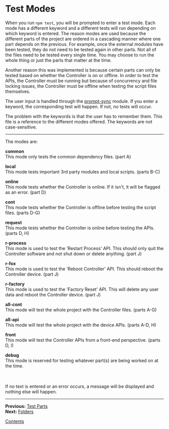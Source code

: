 # Test Modes

When you run `npm test`, you will be prompted to enter a test mode. Each mode has a different keyword and a different tests will run depending on which keyword is entered. The reason modes are used because the different parts of the project are ordered in a cascading manner where one part depends on the previous. For example, once the external modules have been tested, they do not need to be tested again in other parts.  Not all of the files need to be tested every single time. You may choose to run the whole thing or just the parts that matter at the time.

Another reason this was implemented is because certain parts can only be tested based on whether the Controller is on or offline. In order to test the APIs, the Controller must be running but because of concurrency and file locking issues, the Controller must be offline when testing the script files themselves. 

The user input is handled through the [prompt-sync](https://www.npmjs.com/package/prompt-sync) module. If you enter a keyword, the corresponding test will happen. If not, no tests will occur.

The problem with the keywords is that the user has to remember them. This file is a reference to the different modes offered. The keywords are not case-sensitive.

---

The modes are:

**common**  
This mode only tests the common dependency files. (part A)

**local**  
This mode tests important 3rd party modules and local scripts. (parts B-C)

**online**  
This mode tests whether the Controller is online. If it isn't, it will be flagged as an error. (part D)

**cont**  
This mode tests whether the Controller is offline before testing the script files. (parts D-G)

**request**  
This mode tests whether the Controller is online before testing the APIs. (parts D, H)

**r-process**  
This mode is used to test the 'Restart Process' API. This should only quit the Controller software and not shut down or delete anything. (part J)

**r-fox**  
This mode is used to test the 'Reboot Controller' API. This should reboot the Controller device. (part J)

**r-factory**  
This mode is used to test the 'Factory Reset' API. This will delete any user data and reboot the Controller device. (part J)

**all-cont**  
This mode will test the whole project with the Controller files. (parts A-G)

**all-api**  
This mode will test the whole project with the device APIs. (parts A-D, H)

**front**  
This mode will test the Controller APIs from a front-end perspective. (parts D, I)

**debug**  
This mode is reserved for testing whatever part(s) are being worked on at the time.

\
\
If no text is entered or an error occurs, a message will be displayed and nothing else will happen.

---

**Previous:** [Test Parts](./parts.md)  
**Next:** [Folders](./folders.md)

[Contents](./readme.md)

